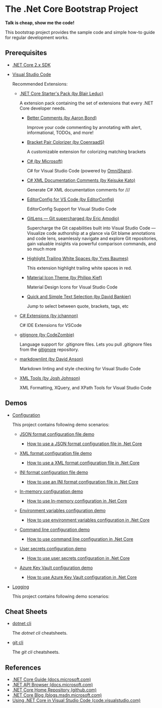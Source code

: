 # The .Net Core Bootstrap Project

**Talk is cheap, show me the code!**

This bootstrap project provides the sample code and simple how-to guide for regular development works.

## Prerequisites

* [.NET Core 2.x SDK](https://github.com/dotnet/core/tree/master/release-notes)

* [Visual Studio Code](https://code.visualstudio.com/download)

  Recommended Extensions:
  * [.NET Core Starter's Pack (by Blair Leduc)](https://marketplace.visualstudio.com/items?itemName=blairleduc.net-core-starters-pack)

    A extension pack containing the set of extensions that every .NET Core developer needs.

    * [Better Comments (by Aaron Bond)](https://marketplace.visualstudio.com/items?itemName=aaron-bond.better-comments)

      Improve your code commenting by annotating with alert, informational, TODOs, and more!

    * [Bracket Pair Colorizer (by CoenraadS)](https://marketplace.visualstudio.com/items?itemName=CoenraadS.bracket-pair-colorizer)

      A customizable extension for colorizing matching brackets

    * [C# (by Microsoft)](https://marketplace.visualstudio.com/items?itemName=ms-vscode.csharp)

      C# for Visual Studio Code (powered by [OmniSharp](https://github.com/OmniSharp/omnisharp-roslyn)).

    * [C# XML Documentation Comments (by Keisuke Kato)](https://marketplace.visualstudio.com/items?itemName=k--kato.docomment)

      Generate C# XML documentation comments for ///

    * [EditorConfig for VS Code (by EditorConfig)](https://marketplace.visualstudio.com/items?itemName=EditorConfig.EditorConfig)

      EditorConfig Support for Visual Studio Code

    * [GitLens — Git supercharged (by Eric Amodio)](https://marketplace.visualstudio.com/items?itemName=eamodio.gitlens)

      Supercharge the Git capabilities built into Visual Studio Code — Visualize code authorship at a glance via Git blame annotations and code lens, seamlessly navigate and explore Git repositories, gain valuable insights via powerful comparison commands, and so much more

    * [Highlight Trailing White Spaces (by Yves Baumes)](https://marketplace.visualstudio.com/items?itemName=ybaumes.highlight-trailing-white-spaces)

      This extension highlight trailing white spaces in red.

    * [Material Icon Theme (by Philipp Kief)](https://marketplace.visualstudio.com/items?itemName=PKief.material-icon-theme)

      Material Design Icons for Visual Studio Code

    * [Quick and Simple Text Selection (by David Bankier)](https://marketplace.visualstudio.com/items?itemName=dbankier.vscode-quick-select)

      Jump to select between quote, brackets, tags, etc

  * [C# Extensions (by jchannon)](https://marketplace.visualstudio.com/items?itemName=jchannon.csharpextensions)

    C# IDE Extensions for VSCode

  * [gitignore (by CodeZombie)](https://marketplace.visualstudio.com/items?itemName=codezombiech.gitignore)

    Language support for .gitignore files. Lets you pull .gitignore files from the [gitignore](https://github.com/github/gitignore) repository.

  * [markdownlint (by David Anson)](https://marketplace.visualstudio.com/items?itemName=DavidAnson.vscode-markdownlint)

    Markdown linting and style checking for Visual Studio Code

  * [XML Tools (by Josh Johnson)](https://marketplace.visualstudio.com/items?itemName=DotJoshJohnson.xml)

    XML Formatting, XQuery, and XPath Tools for Visual Studio Code

## Demos

* [Configuration](demos/config_demo)

  This project contains following demo scenarios:

  * [JSON format configuration file demo](demos/config_demo/JsonFileConfigDemo.cs)
    * [How to use a JSON format configuration file in .Net Core](docs/config/how_to_use_json_config_file.md)

  * [XML format configuration file demo](demos/config_demo/XmlFileConfigDemo.cs)
    * [How to use a XML format configuration file in .Net Core](docs/config/how_to_use_xml_config_file.md)

  * [INI format configuration file demo](demos/config_demo/IniFileConfigDemo.cs)
    * [How to use an INI format configuration file in .Net Core](docs/config/how_to_use_ini_config_file.md)

  * [In-memory configuration demo](demos/config_demo/InMemoryConfigDemo.cs)
    * [How to use In-memory configuration in .Net Core](docs/config/how_to_use_in_memory_config.md)

  * [Environment variables configuration demo](demos/config_demo/EnvironmentVariablesConfigDemo.cs)
    * [How to use environment variables configuration in .Net Core](docs/config/how_to_use_env_vars_config.md)

  * [Command line configuration demo](demos/config_demo/CommandLineConfigDemo.cs)
    * [How to use command line configuration in .Net Core](docs/config/how_to_use_cmd_line_config.md)

  * [User secrets configuration demo](demos/config_demo/UserSecretsConfigDemo.cs)
    * [How to use user secrets configuration in .Net Core](docs/config/how_to_use_user_secrets_config.md)

  * [Azure Key Vault configuration demo](demos/config_demo/AzureKeyVaultConfigDemo.cs)
    * [How to use Azure Key Vault configuration in .Net Core](docs/config/how_to_use_azure_key_vault_config.md)

* [Logging](demos/log_demo)

  This project contains following demo scenarios:

## Cheat Sheets

* [dotnet cli](cheatsheets/dotnet_cli.sh)

  The *dotnet cli* cheatsheets.

* [git cli](cheatsheets/git_cli.sh)

  The *git cli* cheatsheets.

## References

* [.NET Core Guide (docs.microsoft.com)](https://docs.microsoft.com/en-us/dotnet/core/index)
* [.NET API Browser (docs.microsoft.com)](https://docs.microsoft.com/en-us/dotnet/api/index?view=netcore-2.0)
* [.NET Core Home Repository (github.com)](https://github.com/dotnet/core)
* [.NET Core Blog (blogs.msdn.microsoft.com)](https://blogs.msdn.microsoft.com/dotnet/tag/net-core/)
* [Using .NET Core in Visual Studio Code (code.visualstudio.com)](https://code.visualstudio.com/docs/other/dotnet)